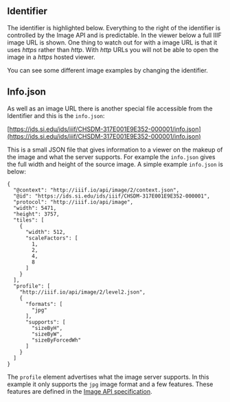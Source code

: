 ## Identifier
<script src="../viewer.js" >
</script>
<script src="../../extras.js" >
</script>

The identifier is highlighted below. Everything to the right of the identifier is controlled by the Image API and is predictable. In the viewer below a full IIIF image URL is shown. One thing to watch out for with a image URL is that it uses _https_ rather than _http_. With _http_ URLs you will not be able to open the image in a _https_ hosted viewer.

You can see some different image examples by changing the identifier.  
<div id="image_api_demo2">
</div>
<script>
   addViewer({
        div: 'image_api_demo2',
        images: [
            'https://ids.lib.harvard.edu/ids/iiif/25286607',
            'https://dlcs.io/iiif-img/wellcome/5/b14658197.jp2',
            'https://ids.si.edu/ids/iiif/CHSDM-317E001E9E352-000001'
            ],
        sizes: [
            '500,',
            '500,500',
            '!500,500'
        ],
        regions: [
            'full',
            'square',
            '1000,100,3000,2000',
            '2000,3000,2000,2000',
        ],
        highlight: [
            'identifier'
        ]
   });
   /*
        'https://dlcs.io/iiif-img/wellcome/5/b14658197.jp2',
            'https://iiif.io/api/image/3.0/example/reference/9ee11092dfd2782634f5e8e2c87c16d5-uclamss_1841_diary_07_02',
            'https://ids.si.edu/ids/iiif/CHSDM-317E001E9E352-000001',
            'https://ids.si.edu/ids/iiif/SAAM-1930.12.50_1'

   */
</script>  

## Info.json

As well as an image URL there is another special file accessible from the Identifier and this is the `info.json`:

[https://ids.si.edu/ids/iiif/CHSDM-317E001E9E352-000001/info.json](https://ids.si.edu/ids/iiif/CHSDM-317E001E9E352-000001/info.json)

This is a small JSON file that gives information to a viewer on the makeup of the image and what the server supports. For example the `info.json` gives the full width and height of the source image. A simple example `info.json` is below:

```
{
  "@context": "http://iiif.io/api/image/2/context.json",
  "@id": "https://ids.si.edu/ids/iiif/CHSDM-317E001E9E352-000001",
  "protocol": "http://iiif.io/api/image",
  "width": 5471,
  "height": 3757,
  "tiles": [
    {
      "width": 512,
      "scaleFactors": [
        1,
        2,
        4,
        8
      ]
    }
  ],
  "profile": [
    "http://iiif.io/api/image/2/level2.json",
    {
      "formats": [
        "jpg"
      ],
      "supports": [
        "sizeByH",
        "sizeByW",
        "sizeByForcedWh"
      ]
    }
  ]
}
```

The `profile` element advertises what the image server supports. In this example it only supports the `jpg` image format and a few features. These features are defined in the [Image API specification](https://iiif.io/api/image/2.1/compliance/).
